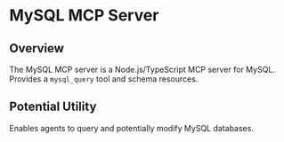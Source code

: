 # MySQL MCP Server

## Overview
The MySQL MCP server is a Node.js/TypeScript MCP server for MySQL. Provides a `mysql_query` tool and schema resources.

## Potential Utility
Enables agents to query and potentially modify MySQL databases.
